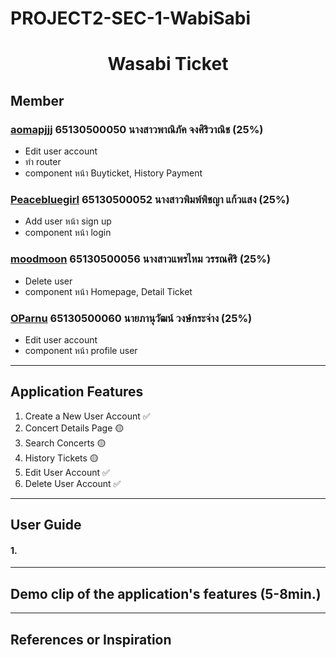 # PROJECT2-SEC-1-WabiSabi

<h1 align="center">Wasabi Ticket</h1>

## Member

### [aomapjjj](https://github.com/aomapjjj) 65130500050 นางสาวพาณิภัค จงศิริวาณิช (25%)
  - Edit user account
  - ทำ router
  - component หน้า Buyticket, History Payment

### [Peacebluegirl](https://github.com/Peacebluegirl) 65130500052 นางสาวพิมพ์พิชญา แก้วแสง (25%)
  - Add user หน้า sign up
  - component หน้า login

### [moodmoon](https://github.com/moodmoon) 65130500056 นางสาวแพรไหม วรรณศิริ (25%)
  - Delete user 
  - component หน้า Homepage, Detail Ticket

### [OParnu](https://github.com/OParnu) 65130500060 นายภานุวัฒน์ วงษ์กระจ่าง (25%)
 - Edit user account
 - component หน้า profile user
 
---

## Application Features

1. Create a New User Account ✅
2. Concert Details Page 🟡
3. Search Concerts 🟡
4. History Tickets 🟡
5. Edit User Account ✅
6. Delete User Account ✅

---

## User Guide
#### 1. 

---

## Demo clip of the application's features (5-8min.)
[]()

---

## References or Inspiration


